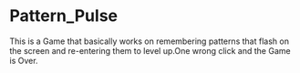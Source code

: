 # Pattern_Pulse
This is a Game that basically works on remembering patterns that flash on the screen and re-entering them  to  level up.One wrong click and the Game is Over.
